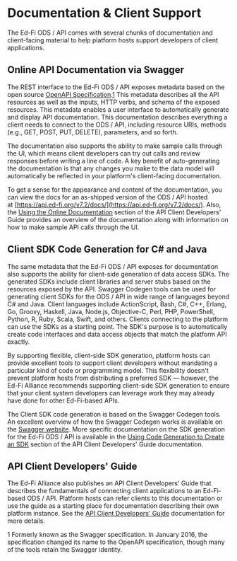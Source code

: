 # Documentation & Client Support

The Ed-Fi ODS / API comes with several chunks of documentation and client-facing
material to help platform hosts support developers of client applications.

## Online API Documentation via Swagger

The REST interface to the Ed-Fi ODS / API exposes metadata based on the open
source [OpenAPI
Specification](https://swagger.io/resources/open-api/).[1](https://edfi.atlassian.net/wiki/pages/resumedraft.action?draftId=23299233#PlatformDevGuide-Documentation&amp;ClientSupport-Footnote-1)
This metadata describes all the API resources as well as the inputs, HTTP verbs,
and schema of the exposed resources. This metadata enables a user interface to
automatically generate and display API documentation. This documentation
describes everything a client needs to connect to the ODS / API, including
resource URIs, methods (e.g., GET, POST, PUT, DELETE), parameters, and so forth.

The documentation also supports the ability to make sample calls through the UI,
which means client developers can try out calls and review responses before
writing a line of code. A key benefit of auto-generating the documentation is
that any changes you make to the data model will automatically be reflected in
your platform's client-facing documentation.

To get a sense for the appearance and content of the documentation, you can view
the docs for an as-shipped version of the ODS / API hosted
at [https://api.ed-fi.org/v7.2/docs/](https://api.ed-fi.org/v7.2/docs/). Also,
the [Using the Online
Documentation](../client-developers-guide/using-the-online-documentation.md)
section of the API Client Developers' Guide provides an overview of the
documentation along with information on how to make sample API calls through the
UI.

## Client SDK Code Generation for C# and Java

The same metadata that the Ed-Fi ODS / API exposes for documentation also
supports the ability for client-side generation of data access SDKs. The
generated SDKs include client libraries and server stubs based on the resources
exposed by the API. Swagger Codegen tools can be used for generating client SDKs
for the ODS / API in wide range of languages beyond C# and Java. Client
languages include ActionScript, Bash, C#, C++, Erlang, Go, Groovy, Haskell,
Java, Node.js, Objective-C, Perl, PHP, PowerShell, Python, R, Ruby, Scala,
Swift, and others. Clients connecting to the platform can use the SDKs as a
starting point. The SDK's purpose is to automatically create code interfaces and
data access objects that match the platform API exactly.

By supporting flexible, client-side SDK generation, platform hosts can provide
excellent tools to support client developers without mandating a particular kind
of code or programming model. This flexibility doesn't prevent platform hosts
from distributing a preferred SDK — however, the Ed-Fi Alliance recommends
supporting client-side SDK generation to ensure that your client system
developers can leverage work they may already have done for other Ed-Fi-based
APIs.

The Client SDK code generation is based on the Swagger Codegen tools. An
excellent overview of how the Swagger Codegen works is available on the [Swagger
website](http://swagger.io/swagger-codegen/). More specific documentation on the
SDK generation for the Ed-Fi ODS / API is available in the [Using Code
Generation to Create an
SDK](../client-developers-guide/using-code-generation-to-create-an-sdk.md)
section of the API Client Developers' Guide documentation.

## API Client Developers' Guide

The Ed-Fi Alliance also publishes an API Client Developers' Guide that describes
the fundamentals of connecting client applications to an Ed-Fi-based ODS / API.
Platform hosts can refer clients to this documentation or use the guide as a
starting place for documentation describing their own platform instance. See the
[API Client Developers'
Guide](../client-developers-guide/readme.d)
documentation for more details.

1 Formerly known as the Swagger specification. In January 2016, the
specification changed its name to the OpenAPI specification, though many of the
tools retain the Swagger identity.
